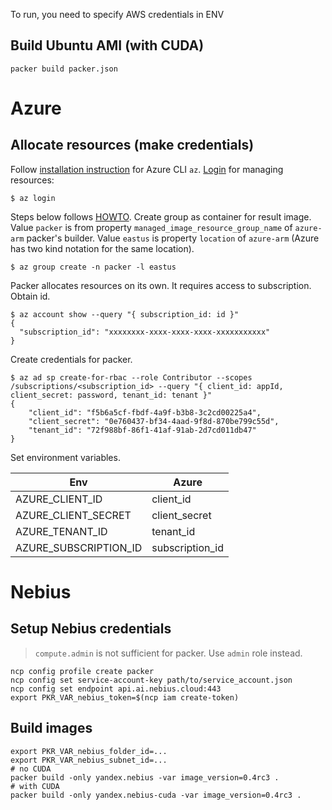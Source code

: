 To run, you need to specify AWS credentials in ENV

## Build Ubuntu AMI (with CUDA)
```shell
packer build packer.json
```

# Azure

## Allocate resources (make credentials)

Follow [installation instruction](https://learn.microsoft.com/en-us/cli/azure/install-azure-cli-linux?pivots=apt)
for Azure CLI `az`. [Login](https://learn.microsoft.com/en-us/cli/azure/authenticate-azure-cli) for managing resources:

```commandline
$ az login
```

Steps below follows [HOWTO](https://learn.microsoft.com/en-us/azure/virtual-machines/linux/build-image-with-packer).
Create group as container for result image. Value `packer` is from property `managed_image_resource_group_name` of
`azure-arm` packer's builder. Value `eastus` is property `location` of `azure-arm` (Azure has two kind notation for
the same location).

```commandline
$ az group create -n packer -l eastus
```

Packer allocates resources on its own. It requires access to subscription. Obtain id.

```commandline
$ az account show --query "{ subscription_id: id }"
{
  "subscription_id": "xxxxxxxx-xxxx-xxxx-xxxx-xxxxxxxxxxx"
}
```

Create credentials for packer.

```commandline
$ az ad sp create-for-rbac --role Contributor --scopes /subscriptions/<subscription_id> --query "{ client_id: appId, client_secret: password, tenant_id: tenant }"
{
    "client_id": "f5b6a5cf-fbdf-4a9f-b3b8-3c2cd00225a4",
    "client_secret": "0e760437-bf34-4aad-9f8d-870be799c55d",
    "tenant_id": "72f988bf-86f1-41af-91ab-2d7cd011db47"
}
```

Set environment variables.

| Env | Azure |
|-----|-------|
| AZURE_CLIENT_ID | client_id |
| AZURE_CLIENT_SECRET | client_secret |
| AZURE_TENANT_ID | tenant_id |
| AZURE_SUBSCRIPTION_ID | subscription_id |

# Nebius

## Setup Nebius credentials

> `compute.admin` is not sufficient for packer. Use `admin` role instead.

```shell
ncp config profile create packer
ncp config set service-account-key path/to/service_account.json
ncp config set endpoint api.ai.nebius.cloud:443
export PKR_VAR_nebius_token=$(ncp iam create-token)
```

## Build images

```shell
export PKR_VAR_nebius_folder_id=...
export PKR_VAR_nebius_subnet_id=...
# no CUDA
packer build -only yandex.nebius -var image_version=0.4rc3 .
# with CUDA
packer build -only yandex.nebius-cuda -var image_version=0.4rc3 .
```
